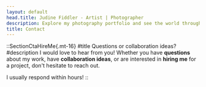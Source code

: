 ```yaml
---
layout: default
head.title: Judine Fiddler - Artist | Photographer
description: Explore my photography portfolio and see the world through my creative lens.
title: Contact
---
```


::SectionCtaHireMe{.mt-16}
#title
Questions or collaboration ideas?
#description
I would love to hear from you! Whether you have __questions__ about my work, have __collaboration ideas__, or are interested in __hiring me__ for a project, don't hesitate to reach out.

I usually respond within hours!
::
